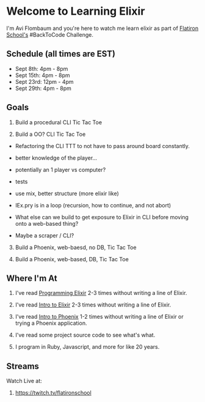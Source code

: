 # Welcome to Learning Elixir

I'm Avi Flombaum and you're here to watch me learn elixir as part of [Flatiron School's](https://flatironschool.com) #BackToCode Challenge.

## Schedule (all times are EST)

- Sept 8th: 4pm - 8pm
- Sept 15th: 4pm - 8pm
- Sept 23rd: 12pm - 4pm
- Sept 29th: 4pm - 8pm

## Goals

1. Build a procedural CLI Tic Tac Toe

2. Build a OO? CLI Tic Tac Toe
  - Refactoring the CLI TTT to not have to pass around board constantly.
  - better knowledge of the player...
  - potentially an 1 player vs computer?
  - tests
  - use mix, better structure (more elixir like)
  - IEx.pry is in a loop (recursion, how to continue, and not abort)

  - What else can we build to get exposure to Elixir in CLI before moving onto a web-based thing?
  - Maybe a scraper / CLI?
  
3. Build a Phoenix, web-baesd, no DB, Tic Tac Toe

4. Build a Phoenix, web-based, DB, Tic Tac Toe

## Where I'm At

1. I've read [Programming Elixir](https://pragprog.com/book/elixir/programming-elixir) 2-3 times without writing a line of Elixir.

2. I've read [Intro to Elixir](https://elixir-lang.org/getting-started/introduction.html) 2-3 times without writing a line of Elixir.

3. I've read [Intro to Phoenix](https://hexdocs.pm/phoenix/overview.html) 1-2 times without writing a line of Elixir or trying a Phoenix application.

4. I've read some project source code to see what's what.

5. I program in Ruby, Javascript, and more for like 20 years.

## Streams

Watch Live at:

1. https://twitch.tv/flatironschool
